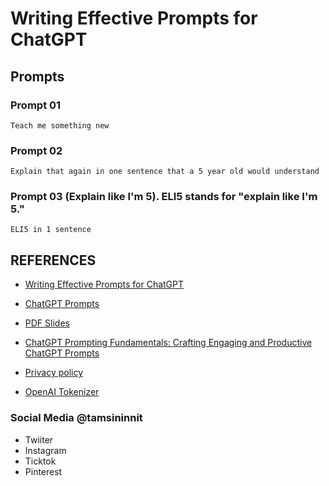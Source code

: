 # Writing Effective Prompts for ChatGPT


## Prompts


### Prompt 01
```text
Teach me something new
```

### Prompt 02
```text
Explain that again in one sentence that a 5 year old would understand
```

### Prompt 03 (Explain like I'm 5).  ELI5 stands for "explain like I'm 5." 
```text
ELI5 in 1 sentence
```


## REFERENCES
- [Writing Effective Prompts for ChatGPT](https://learning.oreilly.com/live-events/writing-effective-prompts-for-chatgpt/0636920090058/)
- [ChatGPT Prompts](https://on24static.akamaized.net/event/45/83/75/5/rt/1/documents/resourceList1723211444294/chatgptprompts11723211444294.pdf)
- [PDF Slides](https://on24static.akamaized.net/event/45/83/75/5/rt/1/documents/resourceList1723211382385/chatgptworkshopsarahtamsinaug20241723211382385.pdf)
- [ChatGPT Prompting Fundamentals: Crafting Engaging and Productive ChatGPT Prompts](https://learning.oreilly.com/course/chatgpt-prompting-fundamentals/0642572078898/)


- [Privacy policy](https://openai.com/policies/privacy-policy/)
- [OpenAI Tokenizer](https://platform.openai.com/tokenizer)


### Social Media @tamsininnit
- Twiiter
- Instagram
- Ticktok
- Pinterest